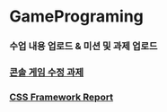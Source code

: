 # GamePrograming
### 수업 내용 업로드 & 미션 및 과제 업로드

### [콘솔 게임 수정 과제](https://github.com/sukkkuuuu/GamePrograming/tree/main/6%EC%A3%BC%EC%B0%A8)

### [CSS Framework Report](https://github.com/sukkkuuuu/GamePrograming/tree/main/8%EC%A3%BC%EC%B0%A8%20report)

